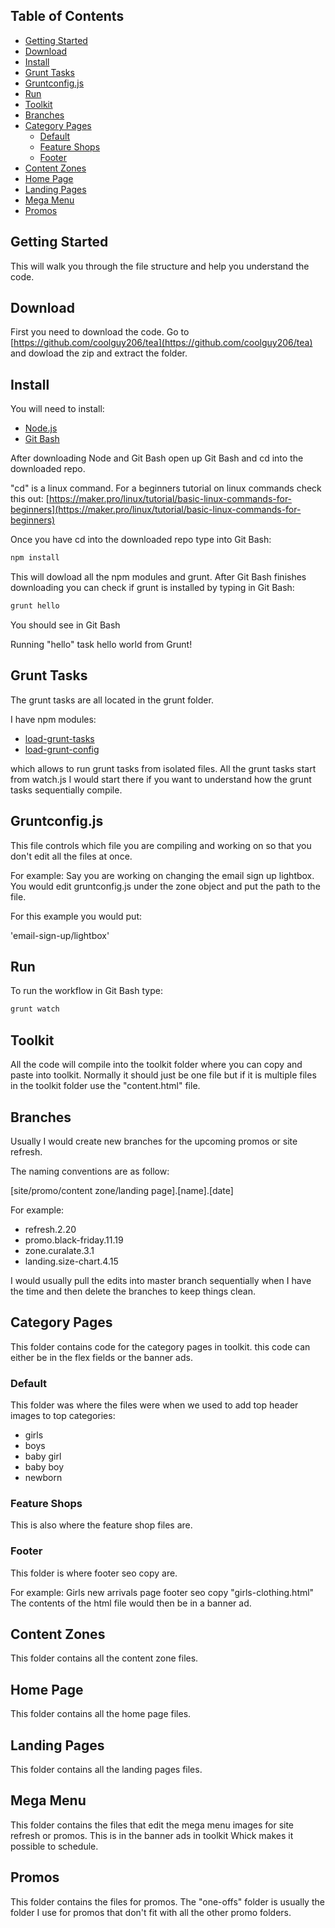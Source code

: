 

<!-- PROJECT SHIELDS -->
<!--
*** I'm using markdown "reference style" links for readability.
*** Reference links are enclosed in brackets [ ] instead of parentheses ( ).
*** See the bottom of this document for the declaration of the reference variables
*** for contributors-url, forks-url, etc. This is an optional, concise syntax you may use.
*** https://www.markdownguide.org/basic-syntax/#reference-style-links
-->


<!-- TABLE OF CONTENTS -->
## Table of Contents

* [Getting Started](#getting-started)
* [Download](#download)
* [Install](#install)
* [Grunt Tasks](#grunt-tasks)
* [Gruntconfig.js](#gruntconfig.js)
* [Run](#run)
* [Toolkit](#toolkit)
* [Branches](#branches)
* [Category Pages](#catgory-pages)
  * [Default](#default)
  * [Feature Shops](#feature-shops)
  * [Footer](#footer)
* [Content Zones](#content-zones)
* [Home Page](#home-page)
* [Landing Pages](#landing-pages)
* [Mega Menu](#mega-menu)
* [Promos](#promos)



## Getting Started

This will walk you through the file structure and help you understand the code.

## Download

First you need to download the code. Go to [https://github.com/coolguy206/tea](https://github.com/coolguy206/tea)
and dowload the zip and extract the folder.

## Install

You will need to install:
* [Node.js](https://nodejs.org/en/)
* [Git Bash](https://gitforwindows.org/)

After downloading Node and Git Bash open up Git Bash and cd into the downloaded repo.

"cd" is a linux command. For a beginners tutorial on linux commands check this out: [https://maker.pro/linux/tutorial/basic-linux-commands-for-beginners](https://maker.pro/linux/tutorial/basic-linux-commands-for-beginners)

Once you have cd into the downloaded repo type into Git Bash: 

```sh
npm install
```

This will dowload all the npm modules and grunt. After Git Bash finishes downloading you can check if grunt is installed by typing in Git Bash:

```sh
grunt hello
```

You should see in Git Bash

Running "hello" task
hello world from Grunt!


## Grunt Tasks

The grunt tasks are all located in the grunt folder.

I have npm modules:
* [load-grunt-tasks](https://www.npmjs.com/package/load-grunt-tasks)
* [load-grunt-config](https://www.npmjs.com/package/load-grunt-config)

which allows to run grunt tasks from isolated files. All the grunt tasks start from watch.js
I would start there if you want to understand how the grunt tasks sequentially compile.


## Gruntconfig.js

This file controls which file you are compiling and working on so that you don't edit all the files at once.

For example:
Say you are working on changing the email sign up lightbox. You would edit gruntconfig.js under the
zone object and put the path to the file.

For this example you would put:

'email-sign-up/lightbox'


## Run

To run the workflow in Git Bash type:
```sh
grunt watch
```

## Toolkit

All the code will compile into the toolkit folder where you can copy and paste into toolkit. Normally it should just be one file but if it is multiple files in the toolkit folder use the "content.html" file.


## Branches

Usually I would create new branches for the upcoming promos or site refresh.

The naming conventions are as follow:

[site/promo/content zone/landing page].[name].[date]

For example:

* refresh.2.20
* promo.black-friday.11.19
* zone.curalate.3.1
* landing.size-chart.4.15

I would usually pull the edits into master branch sequentially when I have the time and then delete the branches to keep things clean.


## Category Pages

This folder contains code for the category pages in toolkit. this code can either be in the flex fields or the banner ads.

### Default

This folder was where the files were when we used to add top header images to top categories:
* girls
* boys
* baby girl
* baby boy
* newborn

### Feature Shops

This is also where the feature shop files are.

### Footer

This folder is where footer seo copy are.

For example: 
Girls new arrivals page footer seo copy 
"girls-clothing.html"
The contents of the html file would then be in a banner ad.

## Content Zones

This folder contains all the content zone files.

## Home Page

This folder contains all the home page files.


## Landing Pages

This folder contains all the landing pages files.


## Mega Menu

This folder contains the files that edit the mega menu images for site refresh or promos. This is in the banner ads in toolkit Whick makes it possible to schedule.

## Promos

This folder contains the files for promos. The "one-offs" folder is usually the folder I use
for promos that don't fit with all the other promo folders.

